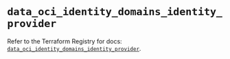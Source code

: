 # `data_oci_identity_domains_identity_provider`

Refer to the Terraform Registry for docs: [`data_oci_identity_domains_identity_provider`](https://registry.terraform.io/providers/oracle/oci/7.19.0/docs/data-sources/identity_domains_identity_provider).
